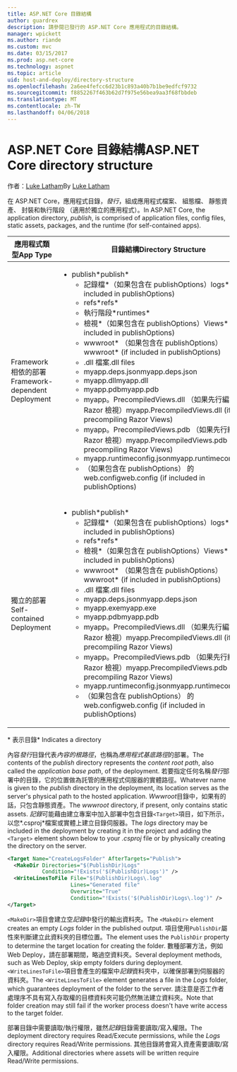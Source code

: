 ```yaml
---
title: ASP.NET Core 目錄結構
author: guardrex
description: 請參閱已發行的 ASP.NET Core 應用程式的目錄結構。
manager: wpickett
ms.author: riande
ms.custom: mvc
ms.date: 03/15/2017
ms.prod: asp.net-core
ms.technology: aspnet
ms.topic: article
uid: host-and-deploy/directory-structure
ms.openlocfilehash: 2a6ee4fefcc6d23b1c893a40b7b1be9edfcf9732
ms.sourcegitcommit: f8852267f463b62d7f975e56bea9aa3f68fbbdeb
ms.translationtype: MT
ms.contentlocale: zh-TW
ms.lasthandoff: 04/06/2018
---
```

# <a name="aspnet-core-directory-structure"></a><span data-ttu-id="1e43b-103">ASP.NET Core 目錄結構</span><span class="sxs-lookup"><span data-stu-id="1e43b-103">ASP.NET Core directory structure</span></span>

<span data-ttu-id="1e43b-104">作者：[Luke Latham](https://github.com/guardrex)</span><span class="sxs-lookup"><span data-stu-id="1e43b-104">By [Luke Latham](https://github.com/guardrex)</span></span>

<span data-ttu-id="1e43b-105">在 ASP.NET Core，應用程式目錄，*發行*，組成應用程式檔案、 組態檔、 靜態資產、 封裝和執行階段 （適用於獨立的應用程式）。</span><span class="sxs-lookup"><span data-stu-id="1e43b-105">In ASP.NET Core, the application directory, *publish*, is comprised of application files, config files, static assets, packages, and the runtime (for self-contained apps).</span></span>


|            <span data-ttu-id="1e43b-106">應用程式類型</span><span class="sxs-lookup"><span data-stu-id="1e43b-106">App Type</span></span>            |                                                                                                                                                                                                                                                     <span data-ttu-id="1e43b-107">目錄結構</span><span class="sxs-lookup"><span data-stu-id="1e43b-107">Directory Structure</span></span>                                                                                                                                                                                                                                                      |
|--------------------------------|------------------------------------------------------------------------------------------------------------------------------------------------------------------------------------------------------------------------------------------------------------------------------------------------------------------------------------------------------------------------------------------------------------------------------------------------------------------------------------------------------------------------------|
| <span data-ttu-id="1e43b-108">Framework 相依的部署</span><span class="sxs-lookup"><span data-stu-id="1e43b-108">Framework-dependent Deployment</span></span> | <ul><li><span data-ttu-id="1e43b-109">publish\*</span><span class="sxs-lookup"><span data-stu-id="1e43b-109">publish\*</span></span><ul><li><span data-ttu-id="1e43b-110">記錄檔\*（如果包含在 publishOptions）</span><span class="sxs-lookup"><span data-stu-id="1e43b-110">logs\* (if included in publishOptions)</span></span></li><li><span data-ttu-id="1e43b-111">refs\*</span><span class="sxs-lookup"><span data-stu-id="1e43b-111">refs\*</span></span></li><li><span data-ttu-id="1e43b-112">執行階段\*</span><span class="sxs-lookup"><span data-stu-id="1e43b-112">runtimes\*</span></span></li><li><span data-ttu-id="1e43b-113">檢視\*（如果包含在 publishOptions）</span><span class="sxs-lookup"><span data-stu-id="1e43b-113">Views\* (if included in publishOptions)</span></span></li><li><span data-ttu-id="1e43b-114">wwwroot\* （如果包含在 publishOptions）</span><span class="sxs-lookup"><span data-stu-id="1e43b-114">wwwroot\* (if included in publishOptions)</span></span></li><li><span data-ttu-id="1e43b-115">.dll 檔案</span><span class="sxs-lookup"><span data-stu-id="1e43b-115">.dll files</span></span></li><li><span data-ttu-id="1e43b-116">myapp.deps.json</span><span class="sxs-lookup"><span data-stu-id="1e43b-116">myapp.deps.json</span></span></li><li><span data-ttu-id="1e43b-117">myapp.dll</span><span class="sxs-lookup"><span data-stu-id="1e43b-117">myapp.dll</span></span></li><li><span data-ttu-id="1e43b-118">myapp.pdb</span><span class="sxs-lookup"><span data-stu-id="1e43b-118">myapp.pdb</span></span></li><li><span data-ttu-id="1e43b-119">myapp。PrecompiledViews.dll （如果先行編譯 Razor 檢視）</span><span class="sxs-lookup"><span data-stu-id="1e43b-119">myapp.PrecompiledViews.dll (if precompiling Razor Views)</span></span></li><li><span data-ttu-id="1e43b-120">myapp。PrecompiledViews.pdb （如果先行編譯 Razor 檢視）</span><span class="sxs-lookup"><span data-stu-id="1e43b-120">myapp.PrecompiledViews.pdb (if precompiling Razor Views)</span></span></li><li><span data-ttu-id="1e43b-121">myapp.runtimeconfig.json</span><span class="sxs-lookup"><span data-stu-id="1e43b-121">myapp.runtimeconfig.json</span></span></li><li><span data-ttu-id="1e43b-122">（如果包含在 publishOptions） 的 web.config</span><span class="sxs-lookup"><span data-stu-id="1e43b-122">web.config (if included in publishOptions)</span></span></li></ul></li></ul> |
|   <span data-ttu-id="1e43b-123">獨立的部署</span><span class="sxs-lookup"><span data-stu-id="1e43b-123">Self-contained Deployment</span></span>    |          <ul><li><span data-ttu-id="1e43b-124">publish\*</span><span class="sxs-lookup"><span data-stu-id="1e43b-124">publish\*</span></span><ul><li><span data-ttu-id="1e43b-125">記錄檔\*（如果包含在 publishOptions）</span><span class="sxs-lookup"><span data-stu-id="1e43b-125">logs\* (if included in publishOptions)</span></span></li><li><span data-ttu-id="1e43b-126">refs\*</span><span class="sxs-lookup"><span data-stu-id="1e43b-126">refs\*</span></span></li><li><span data-ttu-id="1e43b-127">檢視\*（如果包含在 publishOptions）</span><span class="sxs-lookup"><span data-stu-id="1e43b-127">Views\* (if included in publishOptions)</span></span></li><li><span data-ttu-id="1e43b-128">wwwroot\* （如果包含在 publishOptions）</span><span class="sxs-lookup"><span data-stu-id="1e43b-128">wwwroot\* (if included in publishOptions)</span></span></li><li><span data-ttu-id="1e43b-129">.dll 檔案</span><span class="sxs-lookup"><span data-stu-id="1e43b-129">.dll files</span></span></li><li><span data-ttu-id="1e43b-130">myapp.deps.json</span><span class="sxs-lookup"><span data-stu-id="1e43b-130">myapp.deps.json</span></span></li><li><span data-ttu-id="1e43b-131">myapp.exe</span><span class="sxs-lookup"><span data-stu-id="1e43b-131">myapp.exe</span></span></li><li><span data-ttu-id="1e43b-132">myapp.pdb</span><span class="sxs-lookup"><span data-stu-id="1e43b-132">myapp.pdb</span></span></li><li><span data-ttu-id="1e43b-133">myapp。PrecompiledViews.dll （如果先行編譯 Razor 檢視）</span><span class="sxs-lookup"><span data-stu-id="1e43b-133">myapp.PrecompiledViews.dll (if precompiling Razor Views)</span></span></li><li><span data-ttu-id="1e43b-134">myapp。PrecompiledViews.pdb （如果先行編譯 Razor 檢視）</span><span class="sxs-lookup"><span data-stu-id="1e43b-134">myapp.PrecompiledViews.pdb (if precompiling Razor Views)</span></span></li><li><span data-ttu-id="1e43b-135">myapp.runtimeconfig.json</span><span class="sxs-lookup"><span data-stu-id="1e43b-135">myapp.runtimeconfig.json</span></span></li><li><span data-ttu-id="1e43b-136">（如果包含在 publishOptions） 的 web.config</span><span class="sxs-lookup"><span data-stu-id="1e43b-136">web.config (if included in publishOptions)</span></span></li></ul></li></ul>           |

<span data-ttu-id="1e43b-137">\* 表示目錄</span><span class="sxs-lookup"><span data-stu-id="1e43b-137">\* Indicates a directory</span></span>

<span data-ttu-id="1e43b-138">內容*發行*目錄代表*內容的根路徑*，也稱為*應用程式基底路徑*的部署。</span><span class="sxs-lookup"><span data-stu-id="1e43b-138">The contents of the *publish* directory represents the *content root path*, also called the *application base path*, of the deployment.</span></span> <span data-ttu-id="1e43b-139">若要指定任何名稱*發行*部署中的目錄，它的位置做為託管的應用程式伺服器的實體路徑。</span><span class="sxs-lookup"><span data-stu-id="1e43b-139">Whatever name is given to the *publish* directory in the deployment, its location serves as the server's physical path to the hosted application.</span></span> <span data-ttu-id="1e43b-140">*Wwwroot*目錄中，如果有的話，只包含靜態資產。</span><span class="sxs-lookup"><span data-stu-id="1e43b-140">The *wwwroot* directory, if present, only contains static assets.</span></span> <span data-ttu-id="1e43b-141">*記錄*可能藉由建立專案中加入部署中包含目錄`<Target>`項目，如下所示，以您*.csproj*檔案或實體上建立目錄伺服器。</span><span class="sxs-lookup"><span data-stu-id="1e43b-141">The *logs* directory may be included in the deployment by creating it in the project and adding the `<Target>` element shown below to your *.csproj* file or by physically creating the directory on the server.</span></span>

```xml
<Target Name="CreateLogsFolder" AfterTargets="Publish">
  <MakeDir Directories="$(PublishDir)Logs" 
           Condition="!Exists('$(PublishDir)Logs')" />
  <WriteLinesToFile File="$(PublishDir)Logs\.log" 
                    Lines="Generated file" 
                    Overwrite="True" 
                    Condition="!Exists('$(PublishDir)Logs\.log')" />
</Target>
```

<span data-ttu-id="1e43b-142">`<MakeDir>`項目會建立空*記錄*中發行的輸出資料夾。</span><span class="sxs-lookup"><span data-stu-id="1e43b-142">The `<MakeDir>` element creates an empty *Logs* folder in the published output.</span></span> <span data-ttu-id="1e43b-143">項目使用`PublishDir`屬性來判斷建立此資料夾的目標位置。</span><span class="sxs-lookup"><span data-stu-id="1e43b-143">The element uses the `PublishDir` property to determine the target location for creating the folder.</span></span> <span data-ttu-id="1e43b-144">數種部署方法，例如 Web Deploy，請在部署期間，略過空資料夾。</span><span class="sxs-lookup"><span data-stu-id="1e43b-144">Several deployment methods, such as Web Deploy, skip empty folders during deployment.</span></span> <span data-ttu-id="1e43b-145">`<WriteLinesToFile>`項目會產生的檔案中*記錄*資料夾中，以確保部署到伺服器的資料夾。</span><span class="sxs-lookup"><span data-stu-id="1e43b-145">The `<WriteLinesToFile>` element generates a file in the *Logs* folder, which guarantees deployment of the folder to the server.</span></span> <span data-ttu-id="1e43b-146">請注意是否工作者處理序不具有寫入存取權的目標資料夾可能仍然無法建立資料夾。</span><span class="sxs-lookup"><span data-stu-id="1e43b-146">Note that folder creation may still fail if the worker process doesn't have write access to the target folder.</span></span>

<span data-ttu-id="1e43b-147">部署目錄中需要讀取/執行權限，雖然*記錄*目錄需要讀取/寫入權限。</span><span class="sxs-lookup"><span data-stu-id="1e43b-147">The deployment directory requires Read/Execute permissions, while the *Logs* directory requires Read/Write permissions.</span></span> <span data-ttu-id="1e43b-148">其他目錄將會寫入資產需要讀取/寫入權限。</span><span class="sxs-lookup"><span data-stu-id="1e43b-148">Additional directories where assets will be written require Read/Write permissions.</span></span>
